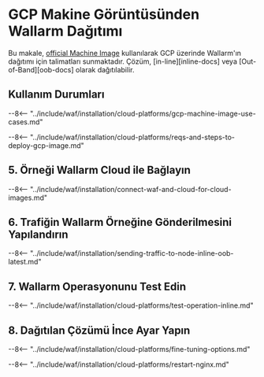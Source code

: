# GCP Makine Görüntüsünden Wallarm Dağıtımı

Bu makale, [official Machine Image](https://console.cloud.google.com/launcher/details/wallarm-node-195710/wallarm-node) kullanılarak GCP üzerinde Wallarm'ın dağıtımı için talimatları sunmaktadır. Çözüm, [in-line][inline-docs] veya [Out-of-Band][oob-docs] olarak dağıtılabilir.

## Kullanım Durumları

--8<-- "../include/waf/installation/cloud-platforms/gcp-machine-image-use-cases.md"

--8<-- "../include/waf/installation/cloud-platforms/reqs-and-steps-to-deploy-gcp-image.md"

## 5. Örneği Wallarm Cloud ile Bağlayın

--8<-- "../include/waf/installation/connect-waf-and-cloud-for-cloud-images.md"

## 6. Trafiğin Wallarm Örneğine Gönderilmesini Yapılandırın

--8<-- "../include/waf/installation/sending-traffic-to-node-inline-oob-latest.md"

## 7. Wallarm Operasyonunu Test Edin

--8<-- "../include/waf/installation/cloud-platforms/test-operation-inline.md"

## 8. Dağıtılan Çözümü İnce Ayar Yapın

--8<-- "../include/waf/installation/cloud-platforms/fine-tuning-options.md"

--8<-- "../include/waf/installation/cloud-platforms/restart-nginx.md"